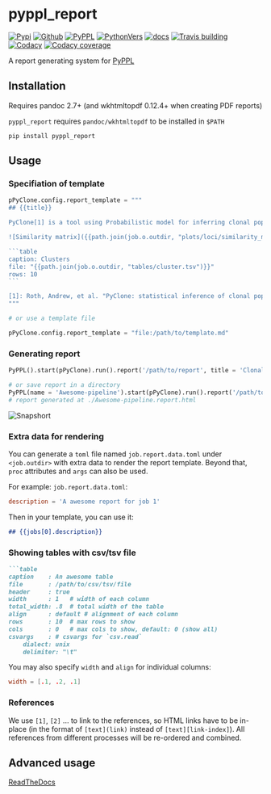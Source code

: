 # pyppl_report

[![Pypi][3]][4] [![Github][5]][6] [![PyPPL][7]][1] [![PythonVers][8]][4] [![docs][9]][2] [![Travis building][10]][11] [![Codacy][12]][13] [![Codacy coverage][14]][13]

A report generating system for [PyPPL][1]

## Installation
Requires pandoc 2.7+ (and wkhtmltopdf 0.12.4+ when creating PDF reports)

`pyppl_report` requires `pandoc/wkhtmltopdf` to be installed in `$PATH`

```shell
pip install pyppl_report
```

## Usage
### Specifiation of template

````python
pPyClone.config.report_template = """
## {{title}}

PyClone[1] is a tool using Probabilistic model for inferring clonal population structure from deep NGS sequencing.

![Similarity matrix]({{path.join(job.o.outdir, "plots/loci/similarity_matrix.svg")}})

```table
caption: Clusters
file: "{{path.join(job.o.outdir, "tables/cluster.tsv")}}"
rows: 10
```

[1]: Roth, Andrew, et al. "PyClone: statistical inference of clonal population structure in cancer." Nature methods 11.4 (2014): 396.
"""

# or use a template file

pPyClone.config.report_template = "file:/path/to/template.md"
````

### Generating report
```python
PyPPL().start(pPyClone).run().report('/path/to/report', title = 'Clonality analysis using PyClone')

# or save report in a directory
PyPPL(name = 'Awesome-pipeline').start(pPyClone).run().report('/path/to/')
# report generated at ./Awesome-pipeline.report.html
```

![Snapshort](https://pyppl_report.readthedocs.io/en/latest/snapshot.png)

### Extra data for rendering
You can generate a `toml` file named `job.report.data.toml` under `<job.outdir>` with extra data to render the report template. Beyond that, `proc` attributes and `args` can also be used.

For example:
`job.report.data.toml`:
```toml
description = 'A awesome report for job 1'
```
Then in your template, you can use it:
```markdown
## {{jobs[0].description}}
```

### Showing tables with csv/tsv file

````markdown
```table
caption    : An awesome table
file       : /path/to/csv/tsv/file
header     : true
width      : 1   # width of each column
total_width: .8  # total width of the table
align      : default # alignment of each column
rows       : 10  # max rows to show
cols       : 0   # max cols to show, default: 0 (show all)
csvargs    : # csvargs for `csv.read`
	dialect: unix
	delimiter: "\t"
````

You may also specify `width` and `align` for individual columns:
```toml
width = [.1, .2, .1]
```

### References

We use `[1]`, `[2]` ... to link to the references, so HTML links have to be in-place (in the format of `[text](link)` instead of `[text][link-index]`). All references from different processes will be re-ordered and combined.

## Advanced usage
[ReadTheDocs][2]


[1]: https://github.com/pwwang/PyPPL
[2]: https://pyppl_report.readthedocs.io/en/latest/
[3]: https://img.shields.io/pypi/v/pyppl_report?style=flat-square
[4]: https://pypi.org/project/pyppl_report/
[5]: https://img.shields.io/github/tag/pwwang/pyppl_report?style=flat-square
[6]: https://github.com/pwwang/pyppl_report
[7]: https://img.shields.io/github/tag/pwwang/pyppl?label=PyPPL&style=flat-square
[8]: https://img.shields.io/pypi/pyversions/pyppl_report?style=flat-square
[9]: https://img.shields.io/readthedocs/pyppl_report.svg?style=flat-square
[10]: https://img.shields.io/travis/pwwang/pyppl_report?style=flat-square
[11]: https://travis-ci.org/pwwang/pyppl_report
[12]: https://img.shields.io/codacy/grade/2b7914a18f794248a62d7b36eb2408a3?style=flat-square
[13]: https://app.codacy.com/manual/pwwang/pyppl_report/dashboard
[14]: https://img.shields.io/codacy/coverage/2b7914a18f794248a62d7b36eb2408a3?style=flat-square

